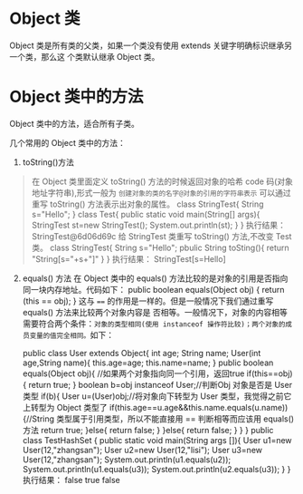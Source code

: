 # Object 类
Object 类是所有类的父类，如果一个类没有使用 extends 关键字明确标识继承另一个类，那么这
个类默认继承 Object 类。

# Object 类中的方法
Object 类中的方法，适合所有子类。

几个常用的 Object 类中的方法：
1. toString()方法
>在 Object 类里面定义 toString() 方法的时候返回对象的哈希 code 码(对象地址字符串),形式一般为 `创建对象的类的名字@对象的引用的字符串表示` 可以通过重写 toString() 方法表示出对象的属性。
       class StringTest{
         String s="Hello";
       }
       class Test{
         public static void main(String[] args){
         StringTest st=new StringTest();
         System.out.println(st);
         }
       }
       执行结果：
       StringTest@6d06d69c
       给 StringTest 类重写 toString() 方法,不改变 Test 类。
       class StringTest{
         String s="Hello";
         pbulic String toSting(){
           return "String[s="+s+"]"
         }
       }
       执行结果：
       StringTest[s=Hello]

2. equals() 方法
在 Object 类中的 equals() 方法比较的是对象的引用是否指向同一块内存地址。代码如下：
    public boolean equals(Object obj) {
        return (this == obj);
    }
这与 `==` 的作用是一样的。但是一般情况下我们通过重写 equals() 方法来比较两个对象内容是
否相等。一般情况下，对象的内容相等需要符合两个条件：`对象的类型相同(使用 instanceof 操作符比较)；两个对象的成员变量的值完全相同。`如下：

    public class User extends Object{
        int age;
        String name;
        User(int age,String name){
          this.age=age;
          this.name=name;
        }
        public boolean equals(Object obj){
          //如果两个对象指向同一个引用，返回true
          if(this==obj){
            return true;
          }
          boolean b=obj instanceof User;//判断Obj 对象是否是  User 类型
          if(b){
            User u=(User)obj;//将对象向下转型为 User 类型，我觉得之前它上转型为 Object 类型了
            if(this.age==u.age&&this.name.equals(u.name)){//String 类型属于引用类型，所以不能直接用 == 判断相等而应该用 equals() 方法
              return true;
              }else{
                return false;
              }
              }else{
                return false;
              }
            }
          }
          public class TestHashSet {
            public static void main(String args []){
	             User u1=new User(12,"zhangsan");
	             User u2=new User(12,"lisi");
	             User u3=new User(12,"zhangsan");
	             System.out.println(u1.equals(u2));
	             System.out.println(u1.equals(u3));
	             System.out.println(u2.equals(u3));
            }
          }
          执行结果：
          false
          true
          false
